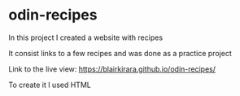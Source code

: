 # odin-recipes
In this project I created a website with recipes

It consist links to a few recipes and was done as a practice project 

Link to the live view: https://blairkirara.github.io/odin-recipes/

To create it I used HTML
